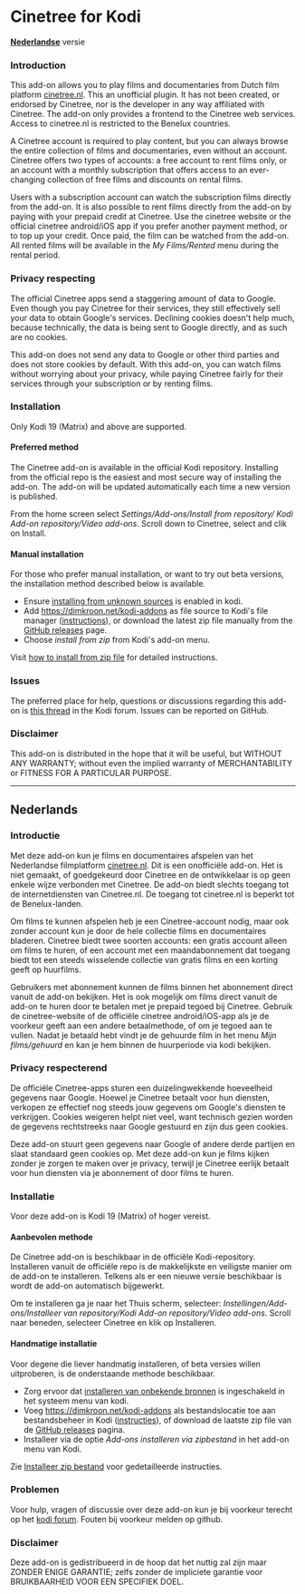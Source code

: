 # Cinetree for Kodi #

__[Nederlandse](#nederlands)__ versie


### Introduction ###

This add-on allows you to play films and documentaries from Dutch film 
platform [cinetree.nl](https://cinetree.nl). This an unofficial plugin. It 
has not been created, or endorsed by Cinetree, nor is the developer in any way 
affiliated with Cinetree. The add-on only provides a frontend to the Cinetree 
web services. Access to cinetree.nl is restricted to the Benelux countries.

A Cinetree account is required to play content, but you can always 
browse the entire collection of films and documentaries, even without an 
account. Cinetree offers two types of accounts: a free account to rent films 
only, or an account with a monthly subscription that offers access to an 
ever-changing collection of free films and discounts on rental films.

Users with a subscription account can watch the subscription films directly 
from the add-on. It is also possible to rent films directly from the add-on by 
paying with your prepaid credit at Cinetree. Use the cinetree website or the 
official cinetree android/iOS app if you prefer another payment method, or 
to top up your credit. Once paid, the film can be watched from the add-on. 
All rented films will be available in the _My Films/Rented_ menu 
during the rental period.


### Privacy respecting ###

The official Cinetree apps send a staggering amount of data to Google. Even 
though you pay Cinetree for their services, they still effectively sell your 
data to obtain Google's services. Declining cookies doesn't help much, 
because technically, the data is being sent to Google directly, and as such 
are no cookies.

This add-on does not send any data to Google or other third parties and does 
not store cookies by default. With this add-on, you can watch films without 
worrying about your privacy, while paying Cinetree fairly for their services 
through your subscription or by renting films.


### Installation ###

Only Kodi 19 (Matrix) and above are supported.


#### Preferred method ####

The Cinetree add-on is available in the official Kodi repository. Installing 
from the official repo is the easiest and most secure way of installing the 
add-on. The add-on will be updated automatically each time a new version is 
published.

From the home screen select _Settings/Add-ons/Install from repository/ 
Kodi Add-on repository/Video add-ons_. Scroll down to Cinetree, select and 
clik on Install.

#### Manual installation ####

For those who prefer manual installation, or want to try out beta versions, 
the installation method described below is available.

* Ensure
  [installing from unknown sources](https://dimkroon.net/en/guides/enable-unknown-sources.html)
  is enabled in kodi.
* Add https://dimkroon.net/kodi-addons as file source to Kodi's file 
  manager ([instructions](https://dimkroon.net/en/guides/howto-add-file-source.html)), 
  or download the latest zip file manually from the
  [GitHub releases](https://github.com/dimkroon/cinetree-for-kodi/releases) 
  page.
* Choose _install from zip_ from Kodi's add-on menu. 

Visit 
[how to install from zip file](https://dimkroon.net/en/guides/install-from-zip.html) 
for detailed instructions.

### Issues ###

The preferred place for help, questions or discussions regarding this add-on is 
[this thread](https://forum.kodi.tv/showthread.php?tid=370761) in the Kodi forum.
Issues can be reported on GitHub.

### Disclaimer ###

This add-on is distributed in the hope that it will be useful, but WITHOUT ANY 
WARRANTY; without even the implied warranty of MERCHANTABILITY or FITNESS FOR 
A PARTICULAR PURPOSE.

------
## Nederlands ##

### Introductie ###

Met deze add-on kun je films en documentaires afspelen van het Nederlandse 
filmplatform [cinetree.nl](https://cinetree.nl). Dit is een onofficiële 
add-on. Het is niet gemaakt, of goedgekeurd door Cinetree en de ontwikkelaar 
is op geen enkele wijze verbonden met Cinetree. De add-on biedt slechts 
toegang tot de internetdiensten van Cinetree.nl. De toegang tot cinetree.nl 
is beperkt tot de Benelux-landen.

Om films te kunnen afspelen heb je een Cinetree-account nodig, maar ook 
zonder account kun je door de hele collectie films en documentaires 
bladeren. Cinetree biedt twee soorten accounts: een gratis account alleen om 
films te huren, of een account met een maandabonnement dat toegang biedt tot 
een steeds wisselende collectie van gratis films en een korting geeft op 
huurfilms.

Gebruikers met abonnement kunnen de films binnen het abonnement 
direct vanuit de add-on bekijken. Het is ook mogelijk om films direct vanuit 
de add-on te huren door te betalen met je prepaid tegoed bij Cinetree.
Gebruik de cinetree-website of de officiële cinetree android/iOS-app als je de 
voorkeur geeft aan een andere betaalmethode, of om je tegoed aan te vullen. 
Nadat je betaald hebt vindt je de gehuurde film in het menu 
_Mijn films/gehuurd_ en kan je hem binnen de huurperiode via kodi bekijken.


### Privacy respecterend ###

De officiële Cinetree-apps sturen een duizelingwekkende hoeveelheid gegevens 
naar Google. Hoewel je Cinetree betaalt voor hun diensten, verkopen ze 
effectief nog steeds jouw gegevens om Google's diensten te verkrijgen. 
Cookies weigeren helpt niet veel, want technisch gezien worden de gegevens 
rechtstreeks naar Google gestuurd en zijn dus geen cookies.

Deze add-on stuurt geen gegevens naar Google of andere derde partijen en 
slaat standaard geen cookies op. Met deze add-on kun je films kijken zonder 
je zorgen te maken over je privacy, terwijl je Cinetree eerlijk betaalt voor 
hun diensten via je abonnement of door films te huren.


### Installatie ###

Voor deze add-on is Kodi 19 (Matrix) of hoger vereist. 

#### Aanbevolen methode ####

De Cinetree add-on is beschikbaar in de officiële Kodi-repository. Installeren 
vanuit de officiële repo is de makkelijkste en veiligste manier om de add-on te 
installeren. Telkens als er een nieuwe versie beschikbaar is wordt de add-on
automatisch bijgewerkt.

Om te installeren ga je naar het Thuis scherm, selecteer: 
_Instellingen/Add-ons/Installeer van repository/Kodi Add-on repository/Video add-ons_.
Scroll naar beneden, selecteer Cinetree en klik op Installeren.

#### Handmatige installatie ####

Voor degene die liever handmatig installeren, of beta versies willen uitproberen,
is de onderstaande methode beschikbaar.
* Zorg ervoor dat
  [installeren van onbekende bronnen](https://dimkroon.net/nl/guides/enable-unknown-sources.html) 
  is ingeschakeld in het systeem menu van kodi.
* Voeg https://dimkroon.net/kodi-addons als bestandslocatie toe aan 
  bestandsbeheer in Kodi ([instructies](https://dimkroon.net/nl/guides/howto-add-file-source.html)), 
  of download de laatste zip file van de 
  [GitHub releases](https://github.com/dimkroon/cinetree-for-kodi/releases) 
  pagina.
* Installeer via de optie _Add-ons installeren via zipbestand_ in het add-on 
  menu van Kodi. 

Zie
[Installeer zip bestand](https://dimkroon.net/nl/guides/install-from-zip.html) 
voor gedetailleerde instructies.


### Problemen ###

Voor hulp, vragen of discussie over deze add-on kun je bij voorkeur terecht op 
het [kodi forum](https://forum.kodi.tv/showthread.php?tid=370761).
Fouten bij voorkeur melden op github.

### Disclaimer ###

Deze add-on is gedistribueerd in de hoop dat het nuttig zal zijn maar ZONDER
ENIGE GARANTIE; zelfs zonder de impliciete garantie voor BRUIKBAARHEID VOOR 
EEN SPECIFIEK DOEL.

